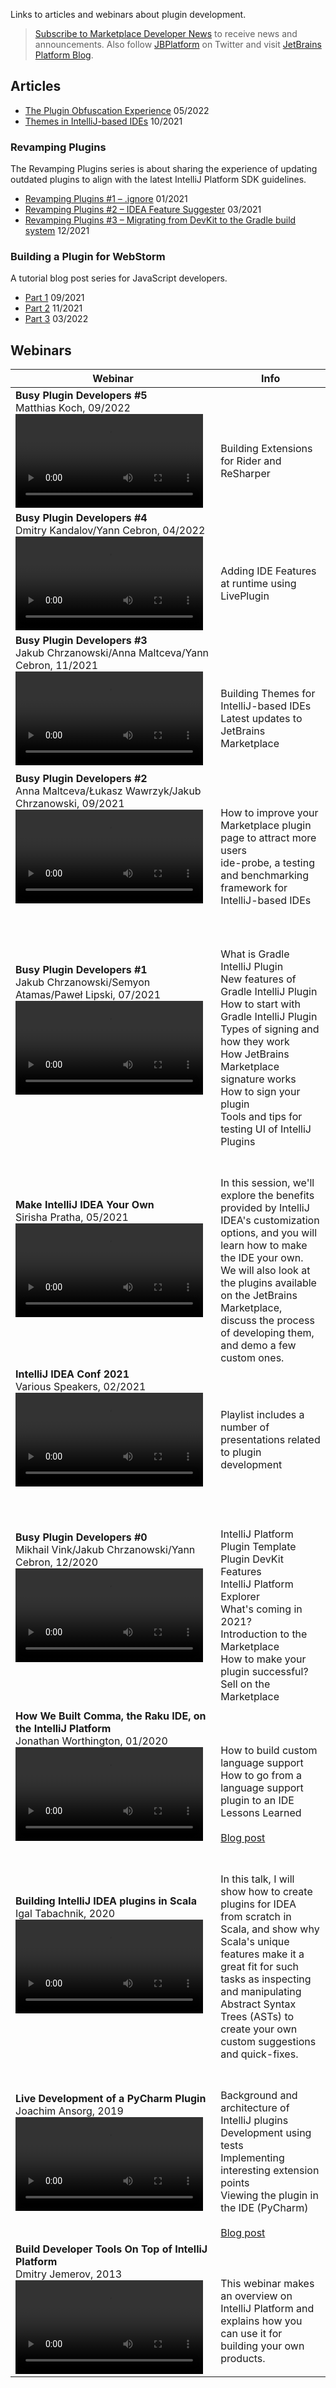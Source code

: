 [//]: # (title: Learning Resources)

<!-- Copyright 2000-2022 JetBrains s.r.o. and other contributors. Use of this source code is governed by the Apache 2.0 license that can be found in the LICENSE file. -->

<link-summary>Links to articles and webinars about plugin development.</link-summary>

> [Subscribe to Marketplace Developer News](https://jb.gg/mp-updates) to receive news and announcements.
> Also follow [JBPlatform](https://twitter.com/JBPlatform/) on Twitter and visit [JetBrains Platform Blog](https://blog.jetbrains.com/platform/).
>

## Articles

- [The Plugin Obfuscation Experience](https://blog.jetbrains.com/platform/2022/05/the-plugin-obfuscation-experience/) 05/2022
- [Themes in IntelliJ-based IDEs](https://blog.jetbrains.com/platform/2021/10/themes-in-intellij-based-ides/) 10/2021

### Revamping Plugins

The Revamping Plugins series is about sharing the experience of updating outdated plugins to align with the latest IntelliJ Platform SDK guidelines.

- [Revamping Plugins #1 – .ignore](https://blog.jetbrains.com/platform/2021/01/revamping-plugins-ignore/) 01/2021
- [Revamping Plugins #2 – IDEA Feature Suggester](https://blog.jetbrains.com/platform/2021/03/revamping-plugins-2-idea-feature-suggester/) 03/2021
- [Revamping Plugins #3 – Migrating from DevKit to the Gradle build system](https://blog.jetbrains.com/platform/2021/12/migrating-from-devkit-to-the-gradle-build-system/) 12/2021

### Building a Plugin for WebStorm

A tutorial blog post series for JavaScript developers.

- [Part 1](https://blog.jetbrains.com/webstorm/2021/09/building-a-plugin-for-webstorm-part-1/) 09/2021
- [Part 2](https://blog.jetbrains.com/webstorm/2021/11/building-a-plugin-for-webstorm-part-2/) 11/2021
- [Part 3](https://blog.jetbrains.com/webstorm/2022/03/building-a-plugin-for-webstorm-part-3/) 03/2022

## Webinars

| Webinar                                                                                                                                                                                                                                     | Info                                                                                                                                                                                                                                                                                                                         |
|---------------------------------------------------------------------------------------------------------------------------------------------------------------------------------------------------------------------------------------------|------------------------------------------------------------------------------------------------------------------------------------------------------------------------------------------------------------------------------------------------------------------------------------------------------------------------------|
| **Busy Plugin Developers #5** <br/>Matthias Koch, 09/2022 <video src="https://www.youtube.com/watch?v=y8adERbgt_M" title="Busy plugin developers series. Episode 5" width="300"/>                                                           | <br/><br/>Building Extensions for Rider and ReSharper                                                                                                                                                                                                                                                                        |
| **Busy Plugin Developers #4** <br/>Dmitry Kandalov/Yann Cebron, 04/2022 <video src="https://www.youtube.com/watch?v=pgGg-IwUQYM" title="Busy plugin developers series. Episode 4" width="300"/>                                             | <br/><br/>Adding IDE Features at runtime using LivePlugin                                                                                                                                                                                                                                                                    |
| **Busy Plugin Developers #3** <br/>Jakub Chrzanowski/Anna Maltceva/Yann Cebron, 11/2021 <video src="https://www.youtube.com/watch?v=9J0j-90dC60" title="Busy plugin developers series. Episode 3" width="300"/>                             | <br/><br/><br/>Building Themes for IntelliJ-based IDEs<br/>Latest updates to JetBrains Marketplace                                                                                                                                                                                                                           |
| **Busy Plugin Developers #2** <br/>Anna Maltceva/Łukasz Wawrzyk/Jakub Chrzanowski, 09/2021 <video src="https://www.youtube.com/watch?v=oB1GA9JeeiY" title="Busy plugin developers series. Episode 2" width="300"/>                          | <br/><br/><br/>How to improve your Marketplace plugin page to attract more users<br/>ide-probe, a testing and benchmarking framework for IntelliJ-based IDEs                                                                                                                                                                 |
| **Busy Plugin Developers #1** <br/>Jakub Chrzanowski/Semyon Atamas/Paweł Lipski, 07/2021 <video src="https://www.youtube.com/watch?v=vAlor5-hC0Q" title="Busy plugin developers series. Episode 1" width="300"/>                            | <br/><br/><br/>What is Gradle IntelliJ Plugin<br/>New features of Gradle IntelliJ Plugin<br/>How to start with Gradle IntelliJ Plugin<br/>Types of signing and how they work<br/>How JetBrains Marketplace signature works<br/>How to sign your plugin<br/>Tools and tips for testing UI of IntelliJ Plugins                 |
| **Make IntelliJ IDEA Your Own** <br/>Sirisha Pratha, 05/2021 <video src="https://www.youtube.com/watch?v=cAwH_DbFrfw?t=1120" title="Make IntelliJ IDEA Your Own" width="300"/>                                                              | <br/><br/>In this session, we'll explore the benefits provided by IntelliJ IDEA's customization options, and you will learn how to make the IDE your own. We will also look at the plugins available on the JetBrains Marketplace, discuss the process of developing them, and demo a few custom ones.                       |
| **IntelliJ IDEA Conf 2021** <br/>Various Speakers, 02/2021 <video src="https://www.youtube.com/watch?v=akrPpWAZzQk&amp;list=PLPZy-hmwOdEUdLO-AKiJJ7LuZ3p16zJ4x" title="IntelliJ IDEA Conf 2021" width="300"/>                               | <br/><br/>Playlist includes a number of presentations related to plugin development                                                                                                                                                                                                                                          |
| **Busy Plugin Developers #0** <br/>Mikhail Vink/Jakub Chrzanowski/Yann Cebron, 12/2020 <video src="https://www.youtube.com/watch?v=-6D5-xEaYig" title="Busy plugin developers series. Episode 0" width="300" />                             | <br/><br/><br/>IntelliJ Platform Plugin Template<br/>Plugin DevKit Features<br/>IntelliJ Platform Explorer<br/>What's coming in 2021?<br/>Introduction to the Marketplace<br/>How to make your plugin successful?<br/>Sell on the Marketplace                                                                                |
| **How We Built Comma, the Raku IDE, on the IntelliJ Platform** <br/>Jonathan Worthington, 01/2020 <video src="https://www.youtube.com/watch?v=zDP9uUMYrvs" title="How We Built Comma, the Raku IDE, on the IntelliJ Platform" width="300"/> | <br/><br/><br/>How to build custom language support<br/>How to go from a language support plugin to an IDE<br/>Lessons Learned<br/><br/>[Blog post](https://blog.jetbrains.com/platform/2020/01/webinar-recording-how-we-built-comma-the-raku-ide-on-the-intellij-platform/)                                                 |
| **Building IntelliJ IDEA plugins in Scala** <br/>Igal Tabachnik, 2020 <video src="https://www.youtube.com/watch?v=IPO-cY_giNA" title="Building IntelliJ IDEA plugins in Scala" width="300"/>                                                | <br/><br/>In this talk, I will show how to create plugins for IDEA from scratch in Scala, and show why Scala's unique features make it a great fit for such tasks as inspecting and manipulating Abstract Syntax Trees (ASTs) to create your own custom suggestions and quick-fixes.                                         |
| **Live Development of a PyCharm Plugin** <br/>Joachim Ansorg, 2019 <video src="https://www.youtube.com/watch?v=cR-28eaXGQI" title="Live Development of a PyCharm Plugin" width="300"/>                                                      | <br/><br/>Background and architecture of IntelliJ plugins<br/>Development using tests<br/>Implementing interesting extension points<br/>Viewing the plugin in the IDE (PyCharm)<br/><br/>[Blog post](https://blog.jetbrains.com/pycharm/2019/01/webinar-recording-live-development-of-a-pycharm-plugin-with-joachim-ansorg/) |
| **Build Developer Tools On Top of IntelliJ Platform** <br/>Dmitry Jemerov, 2013 <video src="https://www.youtube.com/watch?v=vQDzjGzkPFc" title="Build Developer Tools On Top of IntelliJ Platform" width="300"/>                            | <br/><br/>This webinar makes an overview on IntelliJ Platform and explains how you can use it for building your own products.                                                                                                                                                                                                |
